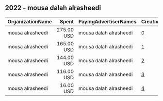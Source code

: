 ## 2022 - mousa dalah alrasheedi 
|OrganizationName|Spent|PayingAdvertiserNames|CreativeUrls|Impressions|Genders|AgeBrackets|CountryCodes|BillingAddresses|CandidateBallotInformation|
|:---|---:|:---|:---|---:|:---|:---|:---|:---|:---|
|mousa alrasheedi|275.00 USD|mousa dalah alrasheedi|[0](https://www.snap.com/political-ads/asset/b3550aec301f78406e5f95c47694c5be1dbdb4a7804f7eb19b98f6b34c30744e?mediaType=jpeg)|73,373||21+|kuwait|"423,FAHAD AL-AHMAED,53804,KW"|SAADHAJRAS|
|mousa alrasheedi|165.00 USD|mousa dalah alrasheedi|[1](https://www.snap.com/political-ads/asset/3b7f665978e1fdc5958d8bb484739ba7fd13f535b1ef36e9f8d9a9b4a9e467d2?mediaType=jpeg)|129,055||21+|kuwait|"423,FAHAD AL-AHMAED,53804,KW"||
|mousa alrasheedi|144.00 USD|mousa dalah alrasheedi|[2](https://www.snap.com/political-ads/asset/fac7fee3dc57843b78f8db55f7d02f304f1bfd4b84b50efa579ad5c0c6f4d7a2?mediaType=png)|31,051||21+|kuwait|"423,FAHAD AL-AHMAED,53804,KW"|dr mubarak altasha|
|mousa alrasheedi|116.00 USD|mousa dalah alrasheedi|[3](https://www.snap.com/political-ads/asset/de412d6b197e452031eea7765f6467cd4514372836ddfee21068667138ad9961?mediaType=png)|104,667||21+|kuwait|"423,FAHAD AL-AHMAED,53804,KW"|dr mubarak altasha|
|mousa alrasheedi|16.00 USD|mousa dalah alrasheedi|[4](https://www.snap.com/political-ads/asset/e5d0d0f316f655eaa36c37ca1d028afee54b44a67c8aa897d8fb4dd0c215bf5c?mediaType=png)|18,719||21+|kuwait|"423,FAHAD AL-AHMAED,53804,KW"|SAADHAJRAS|
